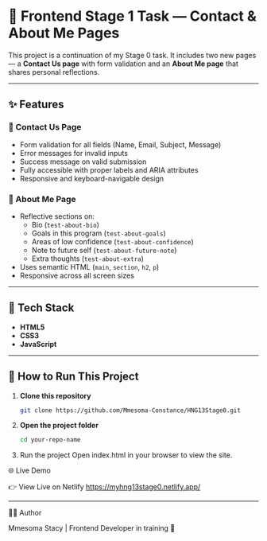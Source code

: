 # 🌸 Frontend Stage 1 Task — Contact & About Me Pages

This project is a continuation of my Stage 0 task. It includes two new pages — a **Contact Us page** with form validation and an **About Me page** that shares personal reflections.

---

## ✨ Features

### 📨 Contact Us Page
- Form validation for all fields (Name, Email, Subject, Message)
- Error messages for invalid inputs
- Success message on valid submission
- Fully accessible with proper labels and ARIA attributes
- Responsive and keyboard-navigable design

### 💭 About Me Page
- Reflective sections on:
  - Bio (`test-about-bio`)
  - Goals in this program (`test-about-goals`)
  - Areas of low confidence (`test-about-confidence`)
  - Note to future self (`test-about-future-note`)
  - Extra thoughts (`test-about-extra`)
- Uses semantic HTML (`main`, `section`, `h2`, `p`)
- Responsive across all screen sizes

---

## 🧰 Tech Stack
- **HTML5**
- **CSS3**
- **JavaScript**

---

## 🧪 How to Run This Project

1. **Clone this repository**
   ```bash
   git clone https://github.com/Mmesoma-Constance/HNG13Stage0.git

2. **Open the project folder**
   ```bash
   cd your-repo-name

3. Run the project Open index.html in your browser to view the site.

🌐 Live Demo

👉 View Live on Netlify
https://myhng13stage0.netlify.app/


---

🧑‍💻 Author

Mmesoma Stacy |
Frontend Developer in training 🌸
